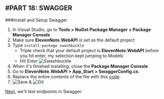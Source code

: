 #PART 18: SWAGGER
---
###Install and Setup Swagger
1. In Visual Studio, go to **Tools > NuGet Package Manager > Package Manager Console**
2. Make sure **ElevenNote.WebAPI** is set as the default project
3. Type `install-package swashbuckle`
   * Triple check that your default project is **ElevenNote.WebAPI** before you hit enter, my selection kept jumping to Models
   * Hit *Enter*
![Swashbuckle](/assets/18.0-A.png)
4. When it's finished installing, close the **Package Manager Console**
5. Go to **ElevenNote.WebAPI > App_Start > SwaggerConfig.cs**
6. Replace the entire contents of the file with this [code](18.0a-SwaggerConfig.md).
7. ![Save](/assets/font-awesome-save.png) & ![Git](/assets/devicons_github_badge.png)

[Next,](18.1-TestWithSwagger.md) we'll test endpoints in Swagger.

